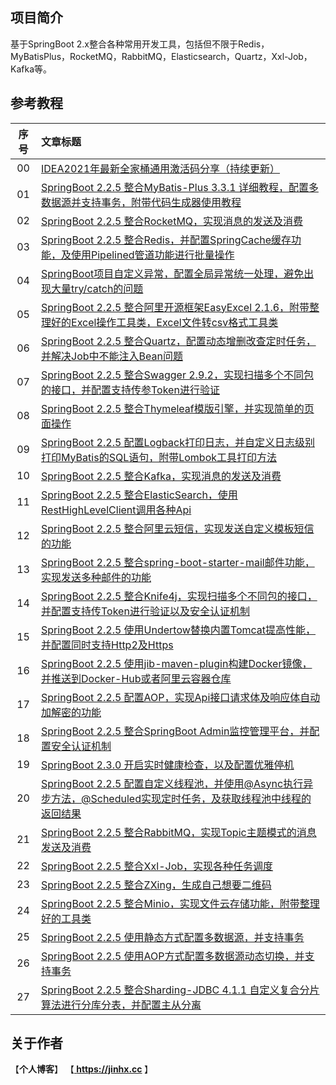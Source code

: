 ## 项目简介
基于SpringBoot 2.x整合各种常用开发工具，包括但不限于Redis，MyBatisPlus，RocketMQ，RabbitMQ，Elasticsearch，Quartz，Xxl-Job，Kafka等。

## 参考教程
|序号|文章标题|
|:--:|:---|
|00|[IDEA2021年最新全家桶通用激活码分享（持续更新）](https://jinhx.cc/article/37)|
|01|[SpringBoot 2.2.5 整合MyBatis-Plus 3.3.1 详细教程，配置多数据源并支持事务，附带代码生成器使用教程](https://jinhx.cc/article/25)|
|02|[SpringBoot 2.2.5 整合RocketMQ，实现消息的发送及消费](https://jinhx.cc/article/26)|
|03|[SpringBoot 2.2.5 整合Redis，并配置SpringCache缓存功能，及使用Pipelined管道功能进行批量操作](https://jinhx.cc/article/30)|
|04|[SpringBoot项目自定义异常，配置全局异常统一处理，避免出现大量try/catch的问题](https://jinhx.cc/article/104)|
|05|[SpringBoot 2.2.5 整合阿里开源框架EasyExcel 2.1.6，附带整理好的Excel操作工具类，Excel文件转csv格式工具类](https://jinhx.cc/article/31)|
|06|[SpringBoot 2.2.5 整合Quartz，配置动态增删改查定时任务，并解决Job中不能注入Bean问题](https://jinhx.cc/article/27)|
|07|[SpringBoot 2.2.5 整合Swagger 2.9.2，实现扫描多个不同包的接口，并配置支持传参Token进行验证](https://jinhx.cc/article/28)|
|08|[SpringBoot 2.2.5 整合Thymeleaf模版引擎，并实现简单的页面操作](https://jinhx.cc/article/24)|
|09|[SpringBoot 2.2.5 配置Logback打印日志，并自定义日志级别打印MyBatis的SQL语句，附带Lombok工具打印方法](https://jinhx.cc/article/29)|
|10|[SpringBoot 2.2.5 整合Kafka，实现消息的发送及消费](https://jinhx.cc/article/22)|
|11|[SpringBoot 2.2.5 整合ElasticSearch，使用RestHighLevelClient调用各种Api](https://jinhx.cc/article/23)|
|12|[SpringBoot 2.2.5 整合阿里云短信，实现发送自定义模板短信的功能](https://jinhx.cc/article/48)|
|13|[SpringBoot 2.2.5 整合spring-boot-starter-mail邮件功能，实现发送多种邮件的功能](https://jinhx.cc/article/49)|
|14|[SpringBoot 2.2.5 整合Knife4j，实现扫描多个不同包的接口，并配置支持传Token进行验证以及安全认证机制](https://jinhx.cc/article/50)|
|15|[SpringBoot 2.2.5 使用Undertow替换内置Tomcat提高性能，并配置同时支持Http2及Https](https://jinhx.cc/article/51)|
|16|[SpringBoot 2.2.5 使用jib-maven-plugin构建Docker镜像，并推送到Docker-Hub或者阿里云容器仓库](https://jinhx.cc/article/52)|
|17|[SpringBoot 2.2.5 配置AOP，实现Api接口请求体及响应体自动加解密的功能](https://jinhx.cc/article/53)|
|18|[SpringBoot 2.2.5 整合SpringBoot Admin监控管理平台，并配置安全认证机制](https://jinhx.cc/article/54)|
|19|[SpringBoot 2.3.0 开启实时健康检查，以及配置优雅停机](https://jinhx.cc/article/55)|
|20|[SpringBoot 2.2.5 配置自定义线程池，并使用@Async执行异步方法，@Scheduled实现定时任务，及获取线程池中线程的返回结果](https://jinhx.cc/article/47)|
|21|[SpringBoot 2.2.5 整合RabbitMQ，实现Topic主题模式的消息发送及消费](https://jinhx.cc/article/46)|
|22|[SpringBoot 2.2.5 整合Xxl-Job，实现各种任务调度](https://jinhx.cc/article/45)|
|23|[SpringBoot 2.2.5 整合ZXing，生成自己想要二维码](https://jinhx.cc/article/85)|
|24|[SpringBoot 2.2.5 整合Minio，实现文件云存储功能，附带整理好的工具类](https://jinhx.cc/article/86)|
|25|[SpringBoot 2.2.5 使用静态方式配置多数据源，并支持事务](https://jinhx.cc/article/87)|
|26|[SpringBoot 2.2.5 使用AOP方式配置多数据源动态切换，并支持事务](https://jinhx.cc/article/88)|
|27|[SpringBoot 2.2.5 整合Sharding-JDBC 4.1.1 自定义复合分片算法进行分库分表，并配置主从分离](https://jinhx.cc/article/1442890510418051072)|


## 关于作者
【<b>个人博客</b>】    【<b><a href="https://jinhx.cc"> https://jinhx.cc </a></b>】<br/>
